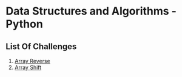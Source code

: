 # Data Structures and Algorithms - Python

## List Of Challenges

1. [Array Reverse](data_structures_and_algorithms/challenges/array_reverse/README.md)
2. [Array Shift](data_structures_and_algorithms/challenges/array_shift/README.md)
